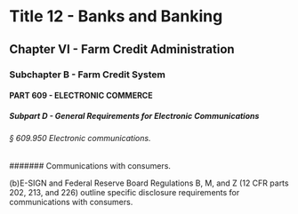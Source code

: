 
# Title 12 - Banks and Banking
## Chapter VI - Farm Credit Administration
### Subchapter B - Farm Credit System
#### PART 609 - ELECTRONIC COMMERCE
##### Subpart D - General Requirements for Electronic Communications
###### § 609.950 Electronic communications.
####### Communications with consumers.

(b)E-SIGN and Federal Reserve Board Regulations B, M, and Z (12 CFR parts 202, 213, and 226) outline specific disclosure requirements for communications with consumers.
